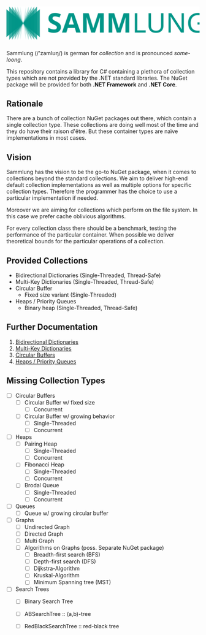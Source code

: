 # ![Sammlung](Misc/Logo/LogoWithName.svg)

Sammlung (/'zamlʊŋ/) is german for *collection* and is pronounced *some-loong*.

This repository contains a library for C# containing a plethora of collection types which are not provided by the 
.NET standard libraries. The NuGet package will be provided for both **.NET Framework** and **.NET Core**.

## Rationale

There are a bunch of collection NuGet packages out there, which contain a single collection type.
These collections are doing well most of the time and they do have their raison d'être. But these
container types are naïve implementations in most cases.

## Vision

Sammlung has the vision to be the go-to NuGet package, when it comes to collections beyond the standard 
collections. We aim to deliver high-end default collection implementations as well as multiple options
for specific collection types. Therefore the programmer has the choice to use a particular implementation
if needed.

Moreover we are aiming for collections which perform on the file system. In this case we prefer
cache oblivious algorithms.

For every collection class there should be a benchmark, testing the performance of the particular 
container. When possible we deliver theoretical bounds for the particular operations of a collection.

## Provided Collections

 - Bidirectional Dictionaries (Single-Threaded, Thread-Safe)
 - Multi-Key Dictionaries (Single-Threaded, Thread-Safe)
 - Circular Buffer
   - Fixed size variant (Single-Threaded)
 - Heaps / Priority Queues
   - Binary heap (Single-Threaded, Thread-Safe)

## Further Documentation

1. [Bidirectional Dictionaries](Docs/BidiDictionaries.md)
1. [Multi-Key Dictionaries](Docs/MultiKeyDictionaries.md)
1. [Circular Buffers](Docs/CircularBuffers.md)
1. [Heaps / Priority Queues](Docs/Heaps.md)

## Missing Collection Types
 - [ ] Circular Buffers
    - [ ] Circular Buffer w/ fixed size
      - [ ] Concurrent
    - [ ] Circular Buffer w/ growing behavior
      - [ ] Single-Threaded
      - [ ] Concurrent
 - [ ] Heaps
    - [ ] Pairing Heap
      - [ ] Single-Threaded
      - [ ] Concurrent
    - [ ] Fibonacci Heap
      - [ ] Single-Threaded
      - [ ] Concurrent
    - [ ] Brodal Queue
      - [ ] Single-Threaded
      - [ ] Concurrent
 - [ ] Queues
   - [ ] Queue w/ growing circular buffer
 - [ ] Graphs
   - [ ] Undirected Graph
   - [ ] Directed Graph
   - [ ] Multi Graph
   - [ ] Algorithms on Graphs (poss. Separate NuGet package)
     - [ ] Breadth-first search (BFS)
     - [ ] Depth-first search (DFS)
     - [ ] Dijkstra-Algorithm
     - [ ] Kruskal-Algorithm
     - [ ] Minimum Spanning tree (MST)
 - [ ] Search Trees
   - [ ] Binary Search Tree
   - [ ] ABSearchTree :: (a,b)-tree
   - [ ] RedBlackSearchTree :: red-black tree


